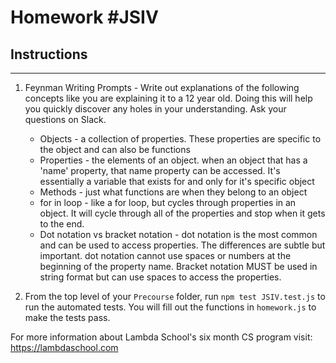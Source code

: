 # Homework #JSIV

## Instructions
---
1. Feynman Writing Prompts - Write out explanations of the following concepts like you are explaining it to a 12 year old.  Doing this will help you quickly discover any holes in your understanding.  Ask your questions on Slack.
		
	* Objects - a collection of properties. These properties are specific to the object and can also be functions
	* Properties - the elements of an object. when an object that has a 'name' property, that name property can be accessed. It's essentially a variable that exists for and only for it's specific object
	* Methods - just what functions are when they belong to an object
	* for in loop - like a for loop, but cycles through properties in an object. It will cycle through all of the properties and stop when it gets to the end.
	* Dot notation vs bracket notation - dot notation is the most common and can be used to access properties. The differences are subtle but important. dot notation cannot use spaces or numbers at the beginning of the property name. Bracket notation MUST be used in string format but can use spaces to access the properties.

2. From the top level of your `Precourse` folder, run `npm test JSIV.test.js` to run the automated tests. You will fill out the functions in `homework.js` to make the tests pass.


For more information about Lambda School's six month CS program visit: https://lambdaschool.com
